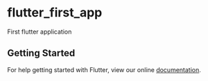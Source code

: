 # flutter_first_app

First flutter application

## Getting Started

For help getting started with Flutter, view our online
[documentation](https://flutter.io/).
